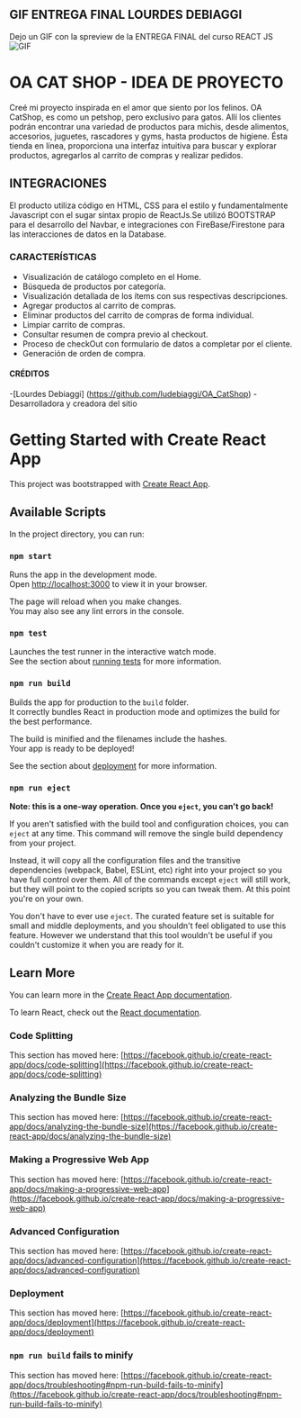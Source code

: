 ## GIF ENTREGA FINAL LOURDES DEBIAGGI

Dejo un GIF con la spreview de la ENTREGA FINAL del curso REACT JS
![GIF](/public/gif/EntregaFinal-LourdesDebiaggi.gif)

# OA CAT SHOP - IDEA DE PROYECTO
Creé mi proyecto inspirada en el amor que siento por los felinos. OA CatShop, es como un petshop, pero exclusivo para gatos. Allí los clientes podrán encontrar una variedad de productos para michis, desde alimentos, accesorios, juguetes, rascadores y gyms, hasta productos de higiene. Ésta tienda en línea, proporciona una interfaz intuitiva para buscar y explorar productos, agregarlos al carrito de compras y realizar pedidos.

## INTEGRACIONES
El producto utiliza código en HTML, CSS para el estilo y fundamentalmente Javascript con el sugar sintax propio de ReactJs.Se utilizó BOOTSTRAP para el desarrollo del Navbar, e integraciones con FireBase/Firestone para las interacciones de datos en la Database. 

### CARACTERÍSTICAS

- Visualización de catálogo completo en el Home.
- Búsqueda de productos por categoría.
- Visualización detallada de los ítems con sus respectivas descripciones.
- Agregar productos al carrito de compras.
- Eliminar productos del carrito de compras de forma individual.
- Limpiar carrito de compras.
- Consultar resumen de compra previo al checkout.
- Proceso de checkOut con formulario de datos a completar por el cliente.
- Generación de orden de compra.

#### CRÉDITOS
-[Lourdes Debiaggi] (https://github.com/ludebiaggi/OA_CatShop) - Desarrolladora y creadora del sitio


# Getting Started with Create React App

This project was bootstrapped with [Create React App](https://github.com/facebook/create-react-app).

## Available Scripts

In the project directory, you can run:

### `npm start`

Runs the app in the development mode.\
Open [http://localhost:3000](http://localhost:3000) to view it in your browser.

The page will reload when you make changes.\
You may also see any lint errors in the console.

### `npm test`

Launches the test runner in the interactive watch mode.\
See the section about [running tests](https://facebook.github.io/create-react-app/docs/running-tests) for more information.

### `npm run build`

Builds the app for production to the `build` folder.\
It correctly bundles React in production mode and optimizes the build for the best performance.

The build is minified and the filenames include the hashes.\
Your app is ready to be deployed!

See the section about [deployment](https://facebook.github.io/create-react-app/docs/deployment) for more information.

### `npm run eject`

**Note: this is a one-way operation. Once you `eject`, you can't go back!**

If you aren't satisfied with the build tool and configuration choices, you can `eject` at any time. This command will remove the single build dependency from your project.

Instead, it will copy all the configuration files and the transitive dependencies (webpack, Babel, ESLint, etc) right into your project so you have full control over them. All of the commands except `eject` will still work, but they will point to the copied scripts so you can tweak them. At this point you're on your own.

You don't have to ever use `eject`. The curated feature set is suitable for small and middle deployments, and you shouldn't feel obligated to use this feature. However we understand that this tool wouldn't be useful if you couldn't customize it when you are ready for it.

## Learn More

You can learn more in the [Create React App documentation](https://facebook.github.io/create-react-app/docs/getting-started).

To learn React, check out the [React documentation](https://reactjs.org/).

### Code Splitting

This section has moved here: [https://facebook.github.io/create-react-app/docs/code-splitting](https://facebook.github.io/create-react-app/docs/code-splitting)

### Analyzing the Bundle Size

This section has moved here: [https://facebook.github.io/create-react-app/docs/analyzing-the-bundle-size](https://facebook.github.io/create-react-app/docs/analyzing-the-bundle-size)

### Making a Progressive Web App

This section has moved here: [https://facebook.github.io/create-react-app/docs/making-a-progressive-web-app](https://facebook.github.io/create-react-app/docs/making-a-progressive-web-app)

### Advanced Configuration

This section has moved here: [https://facebook.github.io/create-react-app/docs/advanced-configuration](https://facebook.github.io/create-react-app/docs/advanced-configuration)

### Deployment

This section has moved here: [https://facebook.github.io/create-react-app/docs/deployment](https://facebook.github.io/create-react-app/docs/deployment)

### `npm run build` fails to minify

This section has moved here: [https://facebook.github.io/create-react-app/docs/troubleshooting#npm-run-build-fails-to-minify](https://facebook.github.io/create-react-app/docs/troubleshooting#npm-run-build-fails-to-minify)
